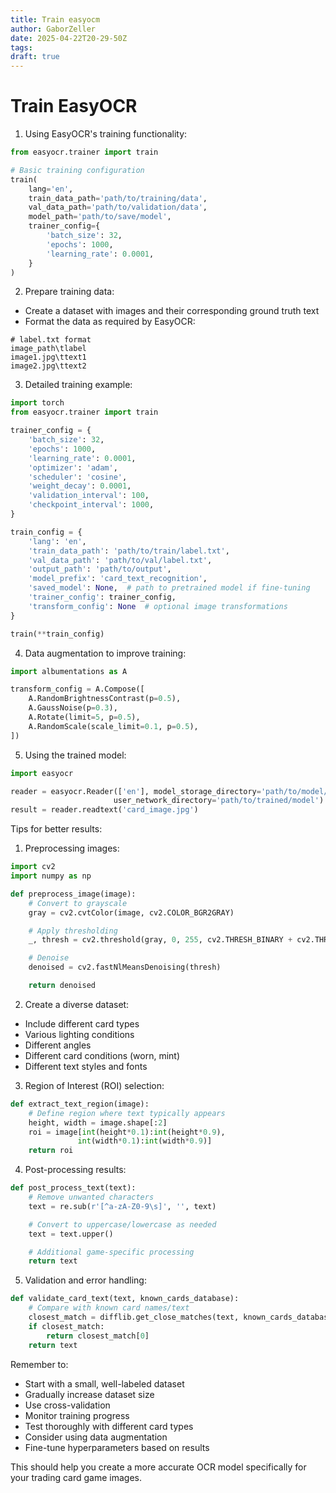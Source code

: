 ```yaml
---
title: Train easyocm
author: GaborZeller
date: 2025-04-22T20-29-50Z
tags:
draft: true
---
```


# Train EasyOCR

1. Using EasyOCR's training functionality:

```python
from easyocr.trainer import train

# Basic training configuration
train(
    lang='en',
    train_data_path='path/to/training/data',
    val_data_path='path/to/validation/data',
    model_path='path/to/save/model',
    trainer_config={
        'batch_size': 32,
        'epochs': 1000,
        'learning_rate': 0.0001,
    }
)
```

2. Prepare training data:

- Create a dataset with images and their corresponding ground truth text
- Format the data as required by EasyOCR:

```
# label.txt format
image_path\tlabel
image1.jpg\ttext1
image2.jpg\ttext2
```

3. Detailed training example:

```python
import torch
from easyocr.trainer import train

trainer_config = {
    'batch_size': 32,
    'epochs': 1000,
    'learning_rate': 0.0001,
    'optimizer': 'adam',
    'scheduler': 'cosine',
    'weight_decay': 0.0001,
    'validation_interval': 100,
    'checkpoint_interval': 1000,
}

train_config = {
    'lang': 'en',
    'train_data_path': 'path/to/train/label.txt',
    'val_data_path': 'path/to/val/label.txt',
    'output_path': 'path/to/output',
    'model_prefix': 'card_text_recognition',
    'saved_model': None,  # path to pretrained model if fine-tuning
    'trainer_config': trainer_config,
    'transform_config': None  # optional image transformations
}

train(**train_config)
```

4. Data augmentation to improve training:

```python
import albumentations as A

transform_config = A.Compose([
    A.RandomBrightnessContrast(p=0.5),
    A.GaussNoise(p=0.3),
    A.Rotate(limit=5, p=0.5),
    A.RandomScale(scale_limit=0.1, p=0.5),
])
```

5. Using the trained model:

```python
import easyocr

reader = easyocr.Reader(['en'], model_storage_directory='path/to/model/directory',
                       user_network_directory='path/to/trained/model')
result = reader.readtext('card_image.jpg')
```

Tips for better results:

1. Preprocessing images:

```python
import cv2
import numpy as np

def preprocess_image(image):
    # Convert to grayscale
    gray = cv2.cvtColor(image, cv2.COLOR_BGR2GRAY)

    # Apply thresholding
    _, thresh = cv2.threshold(gray, 0, 255, cv2.THRESH_BINARY + cv2.THRESH_OTSU)

    # Denoise
    denoised = cv2.fastNlMeansDenoising(thresh)

    return denoised
```

2. Create a diverse dataset:

- Include different card types
- Various lighting conditions
- Different angles
- Different card conditions (worn, mint)
- Different text styles and fonts

3. Region of Interest (ROI) selection:

```python
def extract_text_region(image):
    # Define region where text typically appears
    height, width = image.shape[:2]
    roi = image[int(height*0.1):int(height*0.9),
               int(width*0.1):int(width*0.9)]
    return roi
```

4. Post-processing results:

```python
def post_process_text(text):
    # Remove unwanted characters
    text = re.sub(r'[^a-zA-Z0-9\s]', '', text)

    # Convert to uppercase/lowercase as needed
    text = text.upper()

    # Additional game-specific processing
    return text
```

5. Validation and error handling:

```python
def validate_card_text(text, known_cards_database):
    # Compare with known card names/text
    closest_match = difflib.get_close_matches(text, known_cards_database, n=1)
    if closest_match:
        return closest_match[0]
    return text
```

Remember to:

- Start with a small, well-labeled dataset
- Gradually increase dataset size
- Use cross-validation
- Monitor training progress
- Test thoroughly with different card types
- Consider using data augmentation
- Fine-tune hyperparameters based on results

This should help you create a more accurate OCR model specifically for your trading card game images.
